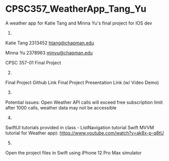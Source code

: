 # CPSC357_WeatherApp_Tang_Yu
A weather app for Katie Tang and Minna Yu's final project for IOS dev

1)
Katie Tang
2313452
htang@chapman.edu

Minna Yu
2378963
minyu@chapman.edu

CPSC 357-01
Final Project

2)
Final Project Github Link
Final Project Presentation Link (w/ Video Demo)

3) 
Potential issues: Open Weather API calls will exceed free subscription limit after 1000 calls, weather data may not be accessible

4)
SwiftUI tutorials provided in class - ListNavigation tutorial
Swift MVVM tutorial for Weather app): https://www.youtube.com/watch?v=ak8x-p-q8tU

5)
Open the project files in Swift using iPhone 12 Pro Max simulator
